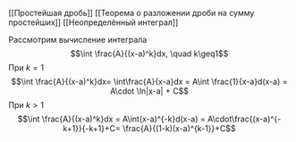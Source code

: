 [[Простейшая дробь]]
[[Теорема о разложении дроби на сумму простейших]]
[[Неопределённый интеграл]]

Рассмотрим вычисление интеграла $$\int \frac{A}{(x-a)^k}dx, \quad k\geq1$$
При $k = 1$ $$\int \frac{A}{(x-a)^k}dx= \int\frac{A}{x-a}dx = A\int \frac{1}{x-a}d(x-a) = A\cdot \ln|x-a| + C$$
При $k > 1$
$$\int \frac{A}{(x-a)^k}dx = A\int(x-a)^{-k}d(x-a) = A\cdot\frac{(x-a)^{-k+1}}{-k+1}+C= \frac{A}{(1-k)(x-a)^{k-1}}+C$$
